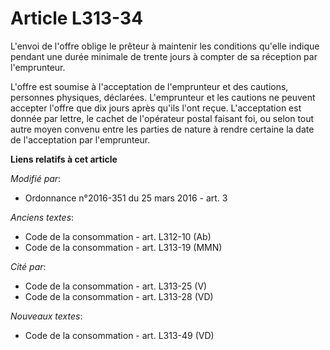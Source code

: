 # Article L313-34

L'envoi de l'offre oblige le prêteur à maintenir les conditions  qu'elle indique pendant une durée minimale de trente jours à
compter de  sa réception par l'emprunteur.

L'offre est soumise à  l'acceptation de l'emprunteur et des cautions, personnes physiques,  déclarées. L'emprunteur et les
cautions ne peuvent accepter l'offre que  dix jours après qu'ils l'ont reçue. L'acceptation est donnée par lettre,  le cachet
de l'opérateur postal faisant foi, ou selon tout autre moyen  convenu entre les parties de nature à rendre certaine la date
de  l'acceptation par l'emprunteur.

**Liens relatifs à cet article**

_Modifié par_:

  - Ordonnance n°2016-351 du 25 mars 2016 - art. 3

_Anciens textes_:

  - Code de la consommation - art. L312-10 (Ab)
  - Code de la consommation - art. L313-19 (MMN)

_Cité par_:

  - Code de la consommation - art. L313-25 (V)
  - Code de la consommation - art. L313-28 (VD)

_Nouveaux textes_:

  - Code de la consommation - art. L313-49 (VD)

